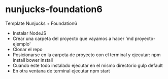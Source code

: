 # nunjucks-foundation6
Template Nunjucks + Foundation6

- Instalar NodeJS
- Crear una carpeta del proyecto que vayamos a hacer 'md proyecto-ejemplo'
- Clonar el repo
- Posicionarse en la carpeta de proyecto con el terminal y ejecutar:
    npm install
    bower install
- Cuando este todo instalado ejecutar en el mismo directorio
    gulp default
- En otra ventana de terminal ejecutar
    npm start
